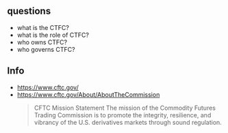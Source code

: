 
## questions
- what is the CTFC?
- what is the role of CTFC?
- who owns CTFC?
- who governs CTFC?

## Info
- https://www.cftc.gov/
- https://www.cftc.gov/About/AboutTheCommission
  > CFTC Mission Statement
  > The mission of the Commodity Futures Trading Commission is to promote the integrity, resilience, and vibrancy of the U.S. derivatives markets through sound regulation.